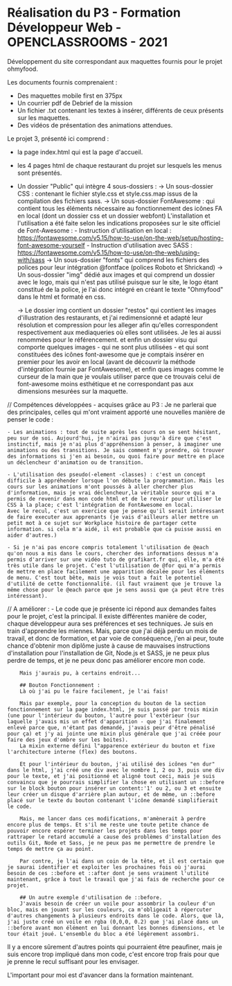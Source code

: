 # Réalisation du P3 - Formation Développeur Web - OPENCLASSROOMS - 2021

Développement du site correspondant aux maquettes fournis pour le projet ohmyfood.

Les documents fournis comprenaient :
- Des maquettes mobile first en 375px
- Un courrier pdf de Debrief de la mission
- Un fichier .txt contenant les textes à insérer, différents de ceux présents sur les maquettes.
- Des vidéos de présentation des animations attendues.

Le projet 3, présenté ici comprend :
- la page index.html qui est la page d'accueil.
- les 4 pages html de chaque restaurant du projet sur lesquels les menus sont présentés.
- Un dossier "Public" qui intègre 4 sous-dossiers :
    -> Un sous-dossier CSS : contenant le fichier style.css et style.css.map issus de la compilation des fichiers sass.
    -> Un sous-dossier FontAwesome : qui contient tous les éléments nécessaire au fonctionnement des icônes FA en local
                                     (dont un dossier css et un dossier webfont)
                                     L'installation et l'utilisation a été faite selon les indications proposées sur le site officiel de Font-Awesome :
                                    - Instruction d'utilisation en local : https://fontawesome.com/v5.15/how-to-use/on-the-web/setup/hosting-font-awesome-yourself
                                    - Instruction d'utilisation avec SASS : https://fontawesome.com/v5.15/how-to-use/on-the-web/using-with/sass
    -> Un sous-dossier "fonts" qui comprend les fichiers des polices pour leur intégration @fontface (polices Roboto et Shrickand)
    -> Un sous-dossier "img" dédié aux images et qui comprend un dossier avec le logo, mais qui n'est pas utilisé puisque sur le site, le logo étant constitué de la police, je l'ai donc intégré en créant le texte "Ohmyfood" dans le html et formaté en css.

    -> Le dossier img contient un dossier "restos" qui contient les images d'illustration des restaurants, et j'ai redimensionné et adapté leur résolution et compression pour les alleger afin qu'elles correspondent respectivement aux mediaqueries où elles sont utilisées. Je les ai aussi renommées pour le référencement. et enfin un dossier visu qui comporte quelques images - qui ne sont plus utilisées - et qui sont constituées des icônes font-awesome que je comptais insérer en premier pour les avoir en local (avant de découvrir la méthode d'intégration fournie par FontAwesome), et enfin ques images comme le curseur de la main que je voulais utiliser parce que ce trouvais celui de font-awesome moins esthétique  et ne correspondant pas aux dimensions mesurées sur la maquette.

// Compétences développées - acquises grâce au P3 : Je ne parlerai que des principales, celles qui m'ont vraiment apporté une nouvelles manière de penser le code :

    - Les animations : tout de suite après les cours on se sent hésitant, peu sur de soi. Aujourd'hui, je n'airai pas jusqu'à dire que c'est instinctif, mais je n'ai plus d'appréhension à penser, à imaginer une animations ou des transitions. Je sais comment m'y prendre, où trouver des informations si j'en ai besoin, ou quoi faire pour mettre en place un déclencheur d'animation ou de transition.

    - L'utilisation des pseudo(-element -classes) : c'est un concept difficile à appréhender lorsque l'on débute la programmation. Mais les cours sur les animations m'ont poussés à aller chercher plus d'information, mais je vrai déclencheur,la véritable source qui m'a permis de revenir dans mon code html et de le revoir pour utiliser le CSS à la place; c'est l'intégration de FontAwesome en local.
    Avec le recul, c'est un exercice que je pense qu'il serait intéressant de faire executer aux apprenants (je vais d'ailleurs aller mettre un petit mot à ce sujet sur Workplace histoire de partager cette information. si cela m'a aidé, il est probable que ca puisse aussi en aider d'autres.)

    - Si je n'ai pas encore compris totalement l'utilisation de @each qu'on nous a mis dans le cours, chercher des informations dessus m'a permis d'arriver sur une vidéo tuto de grafikart.fr qui, elle, m'a été très utile dans le projet. C'est l'utilisation de @for qui m'a permis de mettre en place facilement une apparition décalée pour les éléments de menu. C'est tout bête, mais je vois tout a fait le potentiel d'utilité de cette fonctionnalité. (il faut vraiment que je trouve la même chose pour le @each parce que je sens aussi que ça peut être très intéressant).

// A améliorer :
    - Le code que je présente ici répond aux demandes faites pour le projet, c'est la principal. Il existe différentes manière de coder, chaque développeur aura ses préférences et ses techniques. Je suis en train d'apprendre les miennes.
    Mais, parce que j'ai déjà perdu un mois de travail, et donc de formation, et par voie de conséquence, j'en ai peur, toute chance d'obtenir mon diplôme juste à cause de mauvaises instructions d'installation pour l'installation de Git, Node.js et SASS, je ne peux plus perdre de temps, et je ne peux donc pas améliorer encore mon code.

        Mais j'aurais pu, à certains endroit...

        ## Bouton Fonctionnement :
        Là où j'ai pu le faire facilement, je l'ai fais!

        Mais par exemple, pour la conception du bouton de la section fonctionnement sur la page index.html, je suis passé par trois mixin (une pour l'intérieur du bouton, l'autre pour l'extérieur (sur laquelle j'avais mis un effet d'apparition - que j'ai finalement enlevé parce que, n'étant pas demandé, j'avais peur d'être pénalisé pour ça) et j'y ai jointe une mixin plus générale que j'ai créée pour faire des jeux d'ombre sur les boites).
        La mixin externe défini l"apparence extérieur du bouton et fixe l'architecture interne (flex) des boutons.

        Et pour l'intérieur du bouton, j'ai utilisé des icônes "en dur" dans le html, j'ai créé une div avec le nombre 1, 2 ou 3, puis une div pour le texte, et j'ai positionné et aligné tout ceci, mais je suis convaincu que je pourrais simplifier la chose en utilisant un ::before sur le block bouton pour insérer un content:'1' ou 2, ou 3 et ensuite leur créer un disque d'arrière plan autour, et de même, un ::before placé sur le texte du bouton contenant l'icône demandé simplifierait le code.

        Mais, me lancer dans ces modifications, m'amènerait à perdre encore plus de temps. Et s'il me reste une toute petite chance de pouvoir encore espérer terminer les projets dans les temps pour rattraper le retard accumulé a cause des problèmes d'installation des outils Git, Node et Sass, je ne peux pas me permettre de prendre le temps de mettre ça au point.

        Par contre, je l'ai dans un coin de la tête, et il est certain que je saurai identifier et exploiter les prochaines fois où j'aurai besoin de ces ::before et ::after dont je sens vraiment l'utilité maintenant, grâce à tout le travail que j'ai fais de recherche pour ce projet.

        ## Un autre exemple d'utilisation de ::before.
        J'avais besoin de créer un voile pour assombrir la couleur d'un bloc, mais en jouant sur les couleurs, ca m'obligeait à répercuter d'autres changements à plusieurs endroits dans le code. Alors, que là, j'ai juste créé un voile en rgba (0,0,0, 0.2) que j'ai placé dans un ::before avant mon élément en lui donnant les bonnes dimensions, et le tour était joué. L'ensemble du bloc a été légèrement assombri.

Il y a encore sûrement d'autres points qui pourraient être peaufiner, mais je suis encore trop impliqué dans mon code, c'est encore trop frais pour que je prenne le recul suffisant pour les envisager.

L'important pour moi est d'avancer dans la formation maintenant.
